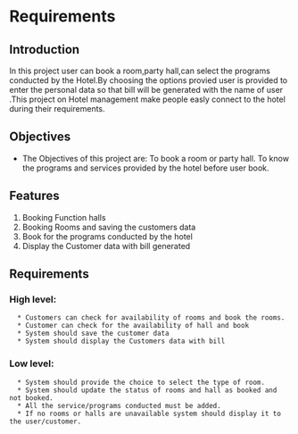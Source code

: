 # Requirements

## Introduction
In this project user can book a room,party hall,can select the programs conducted by the Hotel.By choosing the options provied user is provided to enter the personal data so that bill will be generated with the name of user .This project on Hotel management make people easly connect to the hotel during their requirements.

## Objectives
* The Objectives of this project are:
To book a room or party hall.
To know the programs and services provided by the hotel before user book.

## Features
1)	Booking  Function  halls
2) Booking Rooms and saving the customers data
3) Book for the programs conducted by the hotel
4) Display the Customer data with bill generated

## Requirements
### High level:
      * Customers can check for availability of rooms and book the rooms.
      * Customer can check for the availability of hall and book
      * System should save the customer data
      * System should display the Customers data with bill
### Low level:
      * System should provide the choice to select the type of room.
      * System should update the status of rooms and hall as booked and not booked.
      * All the service/programs conducted must be added.
      * If no rooms or halls are unavailable system should display it to the user/customer.





